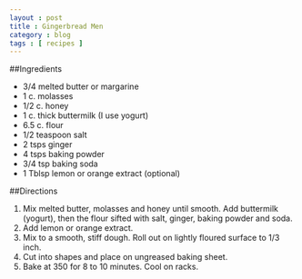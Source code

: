 ```yaml
---
layout : post
title : Gingerbread Men
category : blog
tags : [ recipes ]
---
```


##Ingredients
* 3/4 melted butter or margarine
* 1 c. molasses
* 1/2 c. honey
* 1 c. thick buttermilk (I use yogurt)
* 6.5  c. flour
* 1/2 teaspoon salt
* 2 tsps ginger
* 4 tsps baking powder
* 3/4 tsp baking soda
* 1 Tblsp lemon or orange extract (optional)

##Directions
1. Mix melted butter, molasses and honey until smooth. Add buttermilk (yogurt), then the flour sifted with salt, ginger, baking powder and soda.
2. Add lemon or orange extract.
3. Mix to a smooth, stiff dough. Roll out on lightly floured surface to 1/3 inch.
4. Cut into shapes and place on ungreased baking sheet.
5. Bake at 350 for 8 to 10 minutes. Cool on racks.
